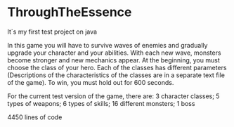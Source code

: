 # ThroughTheEssence

It`s my first test project on java

In this game you will have to survive waves of enemies and gradually upgrade your character and your abilities. With each new wave, monsters become stronger and new mechanics appear. At the beginning, you must choose the class of your hero. Each of the classes has different parameters (Descriptions of the characteristics of the classes are in a separate text file of the game). To win, you must hold out for 600 seconds.

For the current test version of the game, there are: 3 character classes; 5 types of weapons; 6 types of skills; 16 different monsters; 1 boss

4450 lines of code
